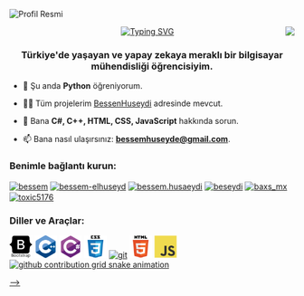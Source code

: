 ![Profil Resmi](https://as1.ftcdn.net/v2/jpg/04/47/17/68/1000_F_447176828_7Leejwia38M4u7OA3EdTGjwWapEwTHx0.jpg)


<img align="right" src="https://visitor-badge.laobi.icu/badge?page_id=muffafa.muffafa">
<div align="center">
 <a href="https://github.com/muffafa">
  <img src="https://readme-typing-svg.demolab.com?font=Fira+Code&size=28&duration=3000&pause=500&center=true&vCenter=true&width=435&lines=HHELLO+THERE!+%F0%9F%91%BE+WELCOME+%F0%9F%99%8B%F0%9F%8F%BB;MY+NAME+IS+BESSEM+%F0%9F%98%BC;BESSEM+ELHUSEYDI+   +%F0%9F%91%BE" alt="Typing SVG" />
 </a>
</div>


<h3 align="center">Türkiye'de yaşayan ve yapay zekaya meraklı bir bilgisayar mühendisliği öğrencisiyim.</h3>

- 🌱 Şu anda **Python** öğreniyorum.

- 👨‍💻 Tüm projelerim [BessenHuseydi](https://github.com/BessenHuseydi) adresinde mevcut.

- 💬 Bana **C#, C++, HTML, CSS, JavaScript** hakkında sorun.

- 📫 Bana nasıl ulaşırsınız: **bessemhuseyde@gmail.com**.

<h3 align="left">Benimle bağlantı kurun:</h3>
<p align="left">
<a href="https://twitter.com/bessem" target="_blank"><img align="center" src="https://raw.githubusercontent.com/rahuldkjain/github-profile-readme-generator/master/src/images/icons/Social/twitter.svg" alt="bessem" height="30" width="40" /></a>
<a href="https://linkedin.com/in/bessem-elhuseyd" target="_blank"><img align="center" src="https://raw.githubusercontent.com/rahuldkjain/github-profile-readme-generator/master/src/images/icons/Social/linked-in-alt.svg" alt="bessem-elhuseyd" height="30" width="40" /></a>
<a href="https://fb.com/bessem.husaeydi" target="_blank"><img align="center" src="https://raw.githubusercontent.com/rahuldkjain/github-profile-readme-generator/master/src/images/icons/Social/facebook.svg" alt="bessem.husaeydi" height="30" width="40" /></a>
<a href="https://instagram.com/beseydi" target="_blank"><img align="center" src="https://raw.githubusercontent.com/rahuldkjain/github-profile-readme-generator/master/src/images/icons/Social/instagram.svg" alt="beseydi" height="30" width="40" /></a>
<a href="https://www.youtube.com/channel/UCAwz1-Wtbqw0e2WVI67O2og" target="_blank"><img align="center" src="https://raw.githubusercontent.com/rahuldkjain/github-profile-readme-generator/master/src/images/icons/Social/youtube.svg" alt="baxs_mx" height="30" width="40" /></a>
<a href="https://discord.gg/toxic5176" target="_blank"><img align="center" src="https://raw.githubusercontent.com/rahuldkjain/github-profile-readme-generator/master/src/images/icons/Social/discord.svg" alt="toxic5176" height="30" width="40" /></a>
</p>

<h3 align="left">Diller ve Araçlar:</h3>
<p align="left">
<a href="https://getbootstrap.com" target="_blank" rel="noreferrer"><img src="https://raw.githubusercontent.com/devicons/devicon/master/icons/bootstrap/bootstrap-plain-wordmark.svg" alt="bootstrap" width="40" height="40" /></a>
<a href="https://www.w3schools.com/cpp/" target="_blank" rel="noreferrer"><img src="https://raw.githubusercontent.com/devicons/devicon/master/icons/cplusplus/cplusplus-original.svg" alt="cplusplus" width="40" height="40" /></a>
<a href="https://www.w3schools.com/cs/" target="_blank" rel="noreferrer"><img src="https://raw.githubusercontent.com/devicons/devicon/master/icons/csharp/csharp-original.svg" alt="csharp" width="40" height="40" /></a>
<a href="https://www.w3schools.com/css/" target="_blank" rel="noreferrer"><img src="https://raw.githubusercontent.com/devicons/devicon/master/icons/css3/css3-original-wordmark.svg" alt="css3" width="40" height="40" /></a>
<a href="https://git-scm.com/" target="_blank" rel="noreferrer"><img src="https://www.vectorlogo.zone/logos/git-scm/git-scm-icon.svg" alt="git" width="40" height="40" /></a>
<a href="https://www.w3.org/html/" target="_blank" rel="noreferrer"><img src="https://raw.githubusercontent.com/devicons/devicon/master/icons/html5/html5-original-wordmark.svg" alt="html5" width="40" height="40" /></a>
<a href="https://developer.mozilla.org/en-US/docs/Web/JavaScript" target="_blank" rel="noreferrer"><img src="https://raw.githubusercontent.com/devicons/devicon/master/icons/javascript/javascript-original.svg" alt="javascript" width="40" height="40" /></a>
<a href="https


<-- <p align="center">
  <picture>
   <source media="(prefers-color-scheme: dark)" srcset="https://raw.githubusercontent.com/BessemHuseydi/BessemHuseydi/output/github-contribution-grid-snake-dark.svg">
   <source media="(prefers-color-scheme: light)" srcset="https://raw.githubusercontent.com/BessemHuseydi/BessemHuseydi/output/github-contribution-grid-snake.svg">
   <img alt="github contribution grid snake animation" src="https://raw.githubusercontent.com/BessemHuseydi/BessemHuseydi/output/github-contribution-grid-snake.svg">
 </picture>
 </p>-->

